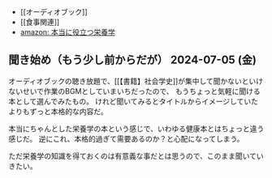 - [[オーディオブック]]
- [[食事関連]]
- [amazon: 本当に役立つ栄養学](https://amzn.to/3xAr6rv)

## 聞き始め（もう少し前からだが） 2024-07-05 (金)

オーディオブックの聴き放題で、[[【書籍】社会学史]]が集中して聞かないといけないせいで作業のBGMとしていまいちだったので、
もうちょっと気軽に聞ける本として選んでみたもの。
けれど聞いてみるとタイトルからイメージしていたよりもずっと本格的な内容だ。

本当にちゃんとした栄養学の本という感じで、いわゆる健康本とはちょっと違う感じだ。
逆にこれ、本格的過ぎて需要あるのか？と心配になってしまう。

ただ栄養学の知識を得ておくのは有意義な事だとは思うので、このまま聞いていきたい。